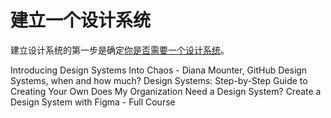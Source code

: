 # 建立一个设计系统

建立设计系统的第一步是确定[你是否需要一个设计系统](https://sparkbox.com/foundry/when_not_to_use_a_design_system)。

<BadgeLink colorScheme='blue' badgeText='Watch' href='https://www.youtube.com/watch?v=FZSi1bK-BRM'>Introducing Design Systems Into Chaos - Diana Mounter, GitHub</BadgeLink>
<BadgeLink colorScheme='blue' badgeText='Watch' href='https://www.youtube.com/watch?v=Hx02SaL_IH0'>Design Systems, when and how much?</BadgeLink>
<BadgeLink colorScheme='yellow' badgeText='Read' href='https://www.uxpin.com/create-design-system-guide/'>Design Systems: Step-by-Step Guide to Creating Your Own</BadgeLink>
<BadgeLink colorScheme='yellow' badgeText='Read' href='https://www.method.com/insights/does-my-organization-need-a-design-system/'>Does My Organization Need a Design System?</BadgeLink>
<BadgeLink colorScheme='blue' badgeText='Watch' href='https://www.youtube.com/watch?v=RYDiDpW2VkM'>Create a Design System with Figma - Full Course</BadgeLink>
